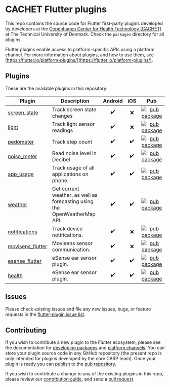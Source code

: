 # CACHET Flutter plugins

This repo contains the source code for Flutter first-party plugins developed by developers at the [Copenhagen Center for Health Technology (CACHET)](http://www.cachet.dk/) at The Technical University of Denmark.
Check the `packages` directory for all plugins.

Flutter plugins enable access to platform-specific APIs using a platform channel. 
For more information about plugins, and how to use them, see
[https://flutter.io/platform-plugins/](https://flutter.io/platform-plugins/).

## Plugins
These are the available plugins in this repository.

| Plugin | Description | Android | iOS |    Pub    | 
|--------|-------------|:-------:|:---:|:---------:|
| [screen_state](./packages/screen_state) | Track screen state changes | ✔️ | ❌ | [![pub package](https://img.shields.io/pub/v/screen_state.svg)](https://pub.dartlang.org/packages/screen_state) |
| [light](./packages/light) | Track light sensor readings | ✔️ | ❌ |  [![pub package](https://img.shields.io/pub/v/light.svg)](https://pub.dartlang.org/packages/light) |
| [pedometer](./packages/pedometer) | Track step count |  ✔️ | ✔️ | [![pub package](https://img.shields.io/pub/v/pedometer.svg)](https://pub.dartlang.org/packages/pedometer) |
| [noise_meter](./packages/noise_meter) | Read noise level in Decibel | ✔️ | ✔️  | [![pub package](https://img.shields.io/pub/v/noise_meter.svg)](https://pub.dartlang.org/packages/noise_meter) |
| [app_usage](./packages/app_usage) | Track usage of all applications on phone. | ✔️ | ✔️  | [![pub package](https://img.shields.io/pub/v/app_usage.svg)](https://pub.dartlang.org/packages/app_usage) |
| [weather](./packages/weather) | Get current weather, as well as forecasting using the OpenWeatherMap API. | ✔️ | ✔️  | [![pub package](https://img.shields.io/pub/v/weather.svg)](https://pub.dartlang.org/packages/weather) |
| [notifications](./packages/notifications) | Track device notifications. | ✔️ | ❌  | [![pub package](https://img.shields.io/pub/v/notifications.svg)](https://pub.dartlang.org/packages/notifications) |
| [movisens_flutter](./packages/movisens_flutter) | Movisens sensor communication. | ✔️ | ❌  | [![pub package](https://img.shields.io/pub/v/movisens_flutter.svg)](https://pub.dartlang.org/packages/movisens_flutter) |
| [esense_flutter](./packages/esense_flutter) | eSense ear sensor plugin. | ✔️ | ✔️  | [![pub package](https://img.shields.io/pub/v/esense_flutter.svg)](https://pub.dartlang.org/packages/esense_flutter) |
| [health](./packages/health) | eSense ear sensor plugin. | ✔️ | ✔️  | [![pub package](https://img.shields.io/pub/v/health.svg)](https://pub.dartlang.org/packages/health) |

## Issues

Please check existing issues and file any new issues, bugs, or feature requests in the [flutter-plugin issue list](https://github.com/cph-cachet/flutter-plugins/issues).

## Contributing

If you wish to contribute a new plugin to the Flutter ecosystem, please
see the documentation for [developing packages](https://flutter.io/developing-packages/) and
[platform channels](https://flutter.io/platform-channels/). You can store
your plugin source code in any GitHub repository (the present repo is only
intended for plugins developed by the core CARP team). Once your plugin
is ready you can [publish](https://flutter.io/developing-packages/#publish)
to the [pub repository](https://pub.dartlang.org/).

If you wish to contribute a change to any of the existing plugins in this repo,
please review our [contribution guide](https://github.com/cph-cachet/flutter-plugins/CONTRIBUTING.md),
and send a [pull request](https://github.com/cph-cachet/flutter-plugins/pulls).

